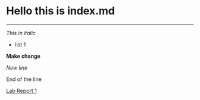 # Hello this is index.md
--- 
*This in italic*
* list 1


**Make change**

_New line_ 

End of the line

[Lab Report 1](https://nak003.github.io/cse15l-lab-reports/lab-report-1-week-0.html)
